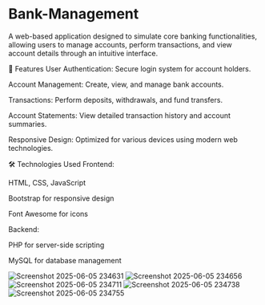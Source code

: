 # Bank-Management
A web-based application designed to simulate core banking functionalities, allowing users to manage accounts, perform transactions, and view account details through an intuitive interface.

🚀 Features
User Authentication: Secure login system for account holders.

Account Management: Create, view, and manage bank accounts.

Transactions: Perform deposits, withdrawals, and fund transfers.

Account Statements: View detailed transaction history and account summaries.

Responsive Design: Optimized for various devices using modern web technologies.

🛠️ Technologies Used
Frontend:

HTML, CSS, JavaScript

Bootstrap for responsive design

Font Awesome for icons

Backend:

PHP for server-side scripting

MySQL for database management

![Screenshot 2025-06-05 234631](https://github.com/user-attachments/assets/aaed3104-5e40-48d0-86cb-aef14cd01db8)
![Screenshot 2025-06-05 234656](https://github.com/user-attachments/assets/3ee04f15-94a2-4d3b-801a-b775d817d598)
![Screenshot 2025-06-05 234711](https://github.com/user-attachments/assets/69f7b747-46f4-4295-8de8-18526b00ef2c)
![Screenshot 2025-06-05 234738](https://github.com/user-attachments/assets/27e1bfd3-f497-401d-9687-380f7ba47200)
![Screenshot 2025-06-05 234755](https://github.com/user-attachments/assets/0914cef4-cde1-4e6f-9122-fadb68fe68e6)

